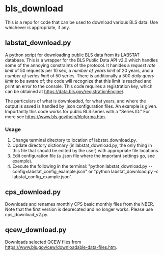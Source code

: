 # bls_download
This is a repo for code that can be used to download various BLS data. Use whichever is appropriate, if any.

## labstat_download.py
A python script for downloading public BLS data from its LABSTAT database. This is a wrapper for the BLS Public Data API v2.0 which handles some of the annoying constraints of the protocol. It hanldes a *request rate limit* of 50 requests per 10 sec, a *number of years limit* of 20 years, and a *number of series limit* of 50 series. There is additionally a 500 *daily query limit* to be aware of; the code will recognize that this limit is reached and print an error to the console. This code requires a registration key, which can be obtained at https://data.bls.gov/registrationEngine/.

The particulars of what is downloaded, for what years, and where the output is saved is handled by .json configuration files. An example is given. Importantly this code works for public BLS series with a "Series ID." For more see https://www.bls.gov/help/hlpforma.htm.

### Usage
1. Change terminal directory to location of labstat_download.py.
2. Update directory dictionary (in labstat_download.py, the only thing in this file that should be edited by the user) with appropriate file locations.
3. Edit configuration file (a .json file where the important settings go, see example).
4. Execute the following in the terminal: "python labstat_download.py --config=labstat_config_example.json" or "python labstat_download.py -c labstat_config_example.json".

## cps_download.py
Downloads and renames monthly CPS basic monthly files from the NBER. Note that the first version is deprecated and no longer works. Please use cps_download_v2.py.

## qcew_download.py
Downloads selected QCEW files from https://www.bls.gov/cew/downloadable-data-files.htm.
